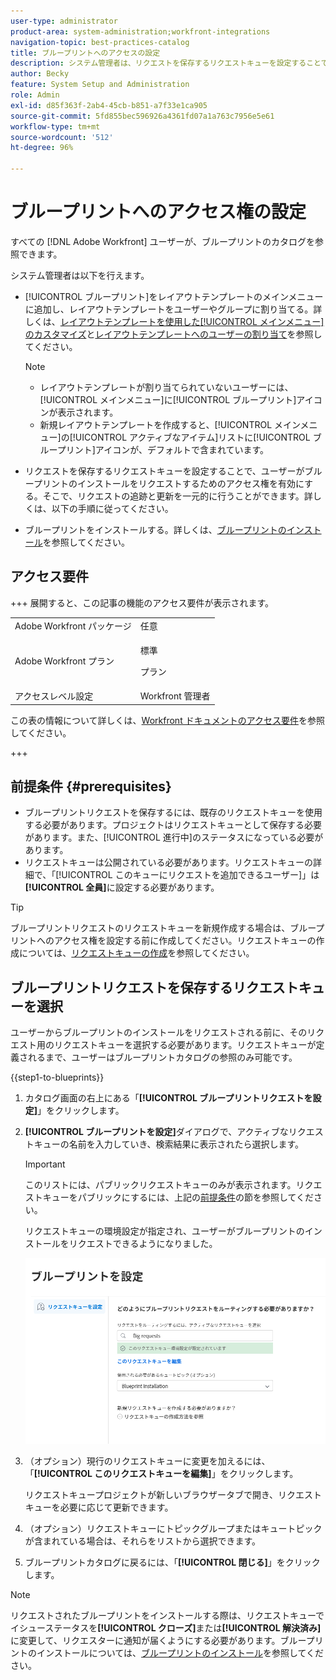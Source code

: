 ```yaml
---
user-type: administrator
product-area: system-administration;workfront-integrations
navigation-topic: best-practices-catalog
title: ブループリントへのアクセスの設定
description: システム管理者は、リクエストを保存するリクエストキューを設定することで、ユーザーがブループリントのインストールをリクエストするためのアクセス権を有効にできます。そこで、リクエストの追跡と更新を一元的に行うことができます。
author: Becky
feature: System Setup and Administration
role: Admin
exl-id: d85f363f-2ab4-45cb-b851-a7f33e1ca905
source-git-commit: 5fd855bec596926a4361fd07a1a763c7956e5e61
workflow-type: tm+mt
source-wordcount: '512'
ht-degree: 96%

---
```


# ブループリントへのアクセス権の設定

すべての [!DNL Adobe Workfront] ユーザーが、ブループリントのカタログを参照できます。

システム管理者は以下を行えます。

* [!UICONTROL ブループリント]をレイアウトテンプレートのメインメニューに追加し、レイアウトテンプレートをユーザーやグループに割り当てる。詳しくは、[レイアウトテンプレートを使用した[!UICONTROL メインメニュー]のカスタマイズ](/help/quicksilver/administration-and-setup/customize-workfront/use-layout-templates/customize-main-menu.md)と[レイアウトテンプレートへのユーザーの割り当て](/help/quicksilver/administration-and-setup/customize-workfront/use-layout-templates/assign-users-to-layout-template.md)を参照してください。

  >[!NOTE]
  >
  >* レイアウトテンプレートが割り当てられていないユーザーには、[!UICONTROL メインメニュー]に[!UICONTROL ブループリント]アイコンが表示されます。
  >* 新規レイアウトテンプレートを作成すると、[!UICONTROL メインメニュー]の[!UICONTROL アクティブなアイテム]リストに[!UICONTROL ブループリント]アイコンが、デフォルトで含まれています。


* リクエストを保存するリクエストキューを設定することで、ユーザーがブループリントのインストールをリクエストするためのアクセス権を有効にする。そこで、リクエストの追跡と更新を一元的に行うことができます。詳しくは、以下の手順に従ってください。
* ブループリントをインストールする。詳しくは、[ブループリントのインストール](../../administration-and-setup/blueprints/blueprints-install.md)を参照してください。

## アクセス要件

+++ 展開すると、この記事の機能のアクセス要件が表示されます。

<table style="table-layout:auto"> 
 <col> 
 <col> 
 <tbody> 
  <tr> 
   <td role="rowheader">Adobe Workfront パッケージ</td> 
   <td>任意</td> 
  </tr> 
  <tr> 
   <td role="rowheader">Adobe Workfront プラン</td> 
   <td>
   <p>標準</p>
   <p>プラン</p></td> 
  </tr> 
  <tr> 
   <td role="rowheader">アクセスレベル設定</td> 
   <td>Workfront 管理者 </td> 
  </tr> 
 </tbody> 
</table>

この表の情報について詳しくは、[Workfront ドキュメントのアクセス要件](/help/quicksilver/administration-and-setup/add-users/access-levels-and-object-permissions/access-level-requirements-in-documentation.md)を参照してください。

+++

## 前提条件 {#prerequisites}

* ブループリントリクエストを保存するには、既存のリクエストキューを使用する必要があります。プロジェクトはリクエストキューとして保存する必要があります。また、[!UICONTROL 進行中]のステータスになっている必要があります。
* リクエストキューは公開されている必要があります。リクエストキューの詳細で、「[!UICONTROL このキューにリクエストを追加できるユーザー]」は&#x200B;**[!UICONTROL 全員]**&#x200B;に設定する必要があります。

>[!TIP]
>
>ブループリントリクエストのリクエストキューを新規作成する場合は、ブループリントへのアクセス権を設定する前に作成してください。リクエストキューの作成については、[リクエストキューの作成](../../manage-work/requests/create-and-manage-request-queues/create-request-queue.md)を参照してください。

## ブループリントリクエストを保存するリクエストキューを選択

ユーザーからブループリントのインストールをリクエストされる前に、そのリクエスト用のリクエストキューを選択する必要があります。リクエストキューが定義されるまで、ユーザーはブループリントカタログの参照のみ可能です。

{{step1-to-blueprints}}

1. カタログ画面の右上にある「**[!UICONTROL ブループリントリクエストを設定]**」をクリックします。

   <!--
   <li value="3" data-mc-conditions="QuicksilverOrClassic.Draft mode"> <p>In the <strong>Configure blueprints</strong> dialog, ensure that the <strong>Configure request queues</strong> tab is selected.</p> </li>
   -->

1. **[!UICONTROL ブループリントを設定]**&#x200B;ダイアログで、アクティブなリクエストキューの名前を入力していき、検索結果に表示されたら選択します。

   >[!IMPORTANT]
   >
   >このリストには、パブリックリクエストキューのみが表示されます。リクエストキューをパブリックにするには、上記の[前提条件](#prerequisites)の節を参照してください。

   リクエストキューの環境設定が指定され、ユーザーがブループリントのインストールをリクエストできるようになりました。

   ![リクエストキューの設定](assets/Blueprints_access_setup_request_queue.png)

1. （オプション）現行のリクエストキューに変更を加えるには、「**[!UICONTROL このリクエストキューを編集]**」をクリックします。

   リクエストキュープロジェクトが新しいブラウザータブで開き、リクエストキューを必要に応じて更新できます。

1. （オプション）リクエストキューにトピックグループまたはキュートピックが含まれている場合は、それらをリストから選択できます。
1. ブループリントカタログに戻るには、「**[!UICONTROL 閉じる]**」をクリックします。

>[!NOTE]
>
>リクエストされたブループリントをインストールする際は、リクエストキューでイシューステータスを&#x200B;**[!UICONTROL クローズ]**&#x200B;または&#x200B;**[!UICONTROL 解決済み]**&#x200B;に変更して、リクエスターに通知が届くようにする必要があります。ブループリントのインストールについては、[ブループリントのインストール](../../administration-and-setup/blueprints/blueprints-install.md)を参照してください。
